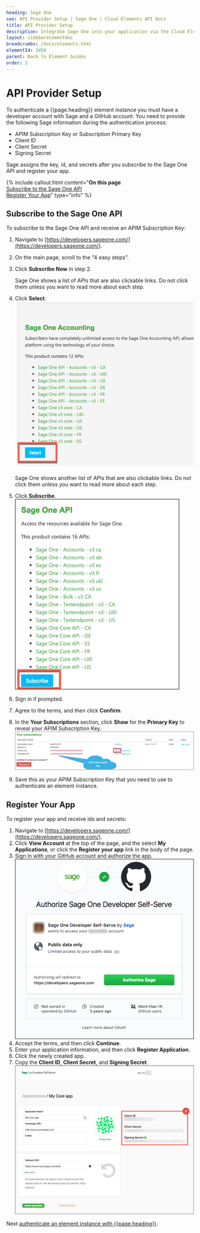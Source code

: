 ```yaml
---
heading: Sage One
seo: API Provider Setup | Sage One | Cloud Elements API Docs
title: API Provider Setup
description: Integrate Sage One into your application via the Cloud Elements APIs.
layout: sidebarelementdoc
breadcrumbs: /docs/elements.html
elementId: 3458
parent: Back to Element Guides
order: 2
---
```

# API Provider Setup

To authenticate a {{page.heading}} element instance you must have a developer account with Sage and a GitHub account. You need to provide the following Sage information during the authentication process:

* APIM Subscription Key or Subscription Primary Key
* Client ID
* Client Secret
* Signing Secret

Sage assigns the key, id, and secrets after you subscribe to the Sage One API and register your app.

{% include callout.html content="<strong>On this page</strong></br><a href=#subscribe-to-the-sage-one-api>Subscribe to the Sage One API</a></br><a href=#register-your-app>Register Your App</a>" type="info" %}

## Subscribe to the Sage One API

To subscribe to the Sage One API and receive an APIM Subscription Key:

1. Navigate  to [https://developers.sageone.com/](https://developers.sageone.com/).
2. On the main page, scroll to the "4 easy steps".
3. Click **Subscribe Now** in step 2.

    Sage One shows a list of APIs that are also clickable links. Do not click them unless you want to read more about each step.

4. Click **Select**.
![Select the APIs](img/select-apis.png)

    Sage One shows another list of APIs that are also clickable links. Do not click them unless you want to read more about each step.

4. Click **Subscribe**.
![Subscribe to the APIs](img/subscribe-apis.png)

5. Sign in if prompted.
5. Agree to the terms, and then click **Confirm**.
6. In the **Your Subscriptions** section, click **Show** for the **Primary Key** to reveal your APIM Subscription Key.
![APIM Subscription Key](img/apim-key.png)
7. Save this as your APIM Subscription Key that you need to use to authenticate an element instance.

## Register Your App

To register your app and receive ids and secrets:

1. Navigate  to [https://developers.sageone.com/](https://developers.sageone.com/).
3. Click **View Account** at the top of the page, and the select **My Applications**, or click the **Register your app** link in the body of the page.
4. Sign in with your GitHub account and authorize the app.
![Sage One Authorize Git](img/gitauth.png)
3. Accept the terms, and then click **Continue**.
5. Enter your application information, and then click **Register Application**.
8. Click the newly created app.
9. Copy the **Client ID**, **Client Secret**, and **Signing Secret**.
![Sage One US Connected App step 6](img/SageOneUSAPI6.png)

Next [authenticate an element instance with {{page.heading}}](authenticate.html).
